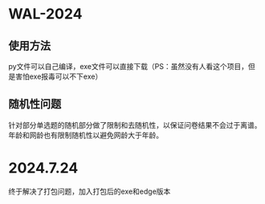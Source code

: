# WAL-2024
## 使用方法
<p>py文件可以自己编译，exe文件可以直接下载（PS：虽然没有人看这个项目，但是害怕exe报毒可以不下exe）</p>

## 随机性问题
<p>针对部分单选题的随机部分做了限制和去随机性，以保证问卷结果不会过于离谱。年龄和网龄也有限制随机性以避免网龄大于年龄。</p>

# 2024.7.24
<p>终于解决了打包问题，加入打包后的exe和edge版本</p>
